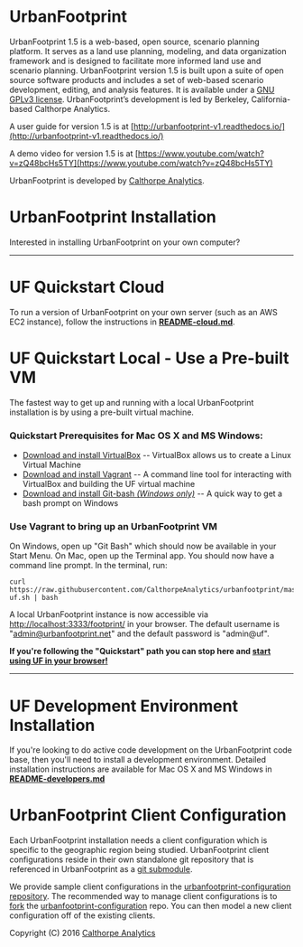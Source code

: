 # UrbanFootprint

UrbanFootprint 1.5 is a web-based, open source, scenario planning platform. It serves as a land use
planning, modeling, and data organization framework and is designed to facilitate more informed land
use and scenario planning. UrbanFootprint version 1.5 is built upon a suite of open source software
products and includes a set of web-based scenario development, editing, and analysis features. It is
available under a [GNU GPLv3 license](LICENSE.txt). UrbanFootprint’s development is led by Berkeley,
California-based Calthorpe Analytics.

A user guide for version 1.5 is at [http://urbanfootprint-v1.readthedocs.io/](http://urbanfootprint-v1.readthedocs.io/)

A demo video for version 1.5 is at [https://www.youtube.com/watch?v=zQ48bcHs5TY](https://www.youtube.com/watch?v=zQ48bcHs5TY)

UrbanFootprint is developed by [Calthorpe Analytics](http://calthorpeanalytics.com/).

# UrbanFootprint Installation

Interested in installing UrbanFootprint on your own computer?

---

# UF Quickstart Cloud

To run a version of UrbanFootprint on your own server (such as an AWS EC2 instance), follow the instructions in **[README-cloud.md](README-cloud.md)**.

# UF Quickstart Local - Use a Pre-built VM

The fastest way to get up and running with a local UrbanFootprint installation is by using a pre-built
virtual machine.

### Quickstart Prerequisites for Mac OS X and MS Windows:

* [Download and install VirtualBox](https://www.virtualbox.org/wiki/Downloads) -- VirtualBox allows us to create a Linux Virtual Machine
* [Download and install Vagrant](https://www.vagrantup.com/downloads.html) -- A command line tool for interacting with VirtualBox and building the UF virtual machine
* [Download and install Git-bash _(Windows only)_](https://git-scm.com/download/win) -- A quick way to get a bash prompt on Windows

### Use Vagrant to bring up an UrbanFootprint VM

On Windows, open up "Git Bash" which should now be available in your Start Menu. On Mac, open up the Terminal app. You should now have a command line prompt. In the terminal, run:

    curl https://raw.githubusercontent.com/CalthorpeAnalytics/urbanfootprint/master/get-uf.sh | bash

A local UrbanFootprint instance is now accessible via  [http://localhost:3333/footprint/](http://localhost:3333/footprint/) in your browser. The default username is "admin@urbanfootprint.net" and the default password is "admin@uf".

**If you're following the "Quickstart" path you can stop here and [start using UF in your browser!](http://localhost:3333/footprint/)**

---

# UF Development Environment Installation

If you're looking to do active code development on the UrbanFootprint code base, then you'll need to
install a development environment. Detailed installation instructions are available for Mac OS X
and MS Windows in **[README-developers.md](README-developers.md)**

# UrbanFootprint Client Configuration

Each UrbanFootprint installation needs a client configuration which is specific to the geographic
region being studied. UrbanFootprint client configurations reside in their own standalone git repository
that is referenced in UrbanFootprint as a [git submodule](https://git-scm.com/book/en/v2/Git-Tools-Submodules).

We provide sample client configurations in the [urbanfootprint-configuration repository](https://github.com/CalthorpeAnalytics/urbanfootprint-configuration).
The recommended way to manage client configurations is to [fork](https://help.github.com/articles/fork-a-repo/) the
[urbanfootprint-configuration](https://github.com/CalthorpeAnalytics/urbanfootprint-configuration) repo. You can
then model a new client configuration off of the existing clients.

Copyright (C) 2016 [Calthorpe Analytics](http://calthorpeanalytics.com/)
